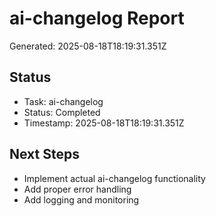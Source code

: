 # ai-changelog Report

Generated: 2025-08-18T18:19:31.351Z

## Status
- Task: ai-changelog
- Status: Completed
- Timestamp: 2025-08-18T18:19:31.351Z

## Next Steps
- Implement actual ai-changelog functionality
- Add proper error handling
- Add logging and monitoring
